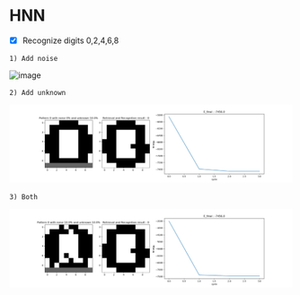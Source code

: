 # HNN
- [X] Recognize digits 0,2,4,6,8
```bush
1) Add noise
```
![image](https://github.com/LiaoSteve/Hopfield-N.N/blob/master/noise.gif)

```bush
2) Add unknown
```
![image](https://github.com/LiaoSteve/Hopfield-N.N/blob/master/unknown.gif)

```bush
3) Both
```
![image](https://github.com/LiaoSteve/Hopfield-N.N/blob/master/both.gif)
